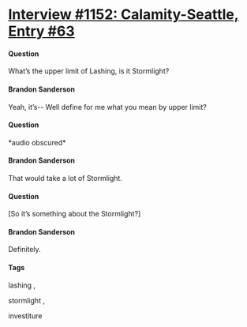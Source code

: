 # [Interview #1152: Calamity-Seattle, Entry #63](https://www.theoryland.com/intvmain.php?i=1152#63)

#### Question

What’s the upper limit of Lashing, is it Stormlight?

#### Brandon Sanderson

Yeah, it’s-- Well define for me what you mean by upper limit?

#### Question

\*audio obscured\*

#### Brandon Sanderson

That would take a lot of Stormlight.

#### Question

[So it’s something about the Stormlight?]

#### Brandon Sanderson

Definitely.

#### Tags

lashing
,

stormlight
,

investiture

